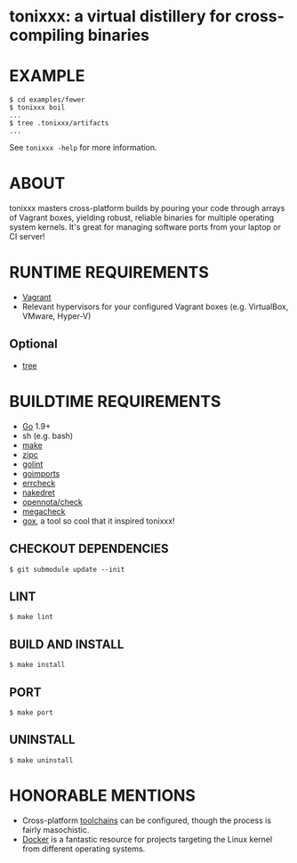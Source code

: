 # tonixxx: a virtual distillery for cross-compiling binaries

# EXAMPLE

```console
$ cd examples/fewer
$ tonixxx boil
...
$ tree .tonixxx/artifacts
...
```

See `tonixxx -help` for more information.

# ABOUT

tonixxx masters cross-platform builds by pouring your code through arrays of Vagrant boxes, yielding robust, reliable binaries for multiple operating system kernels. It's great for managing software ports from your laptop or CI server!

# RUNTIME REQUIREMENTS

* [Vagrant](https://www.vagrantup.com/)
* Relevant hypervisors for your configured Vagrant boxes (e.g. VirtualBox, VMware, Hyper-V)

## Optional

* [tree](https://linux.die.net/man/1/tree)

# BUILDTIME REQUIREMENTS

* [Go](https://golang.org/) 1.9+
* sh (e.g. bash)
* [make](https://www.gnu.org/software/make/)
* [zipc](https://github.com/mcandre/zipc)
* [golint](https://github.com/golang/lint)
* [goimports](https://godoc.org/golang.org/x/tools/cmd/goimports)
* [errcheck](https://github.com/kisielk/errcheck)
* [nakedret](https://github.com/alexkohler/nakedret)
* [opennota/check](https://github.com/opennota/check)
* [megacheck](https://github.com/dominikh/go-tools/tree/master/cmd/megacheck)
* [gox](https://github.com/mitchellh/gox), a tool so cool that it inspired tonixxx!

## CHECKOUT DEPENDENCIES

```console
$ git submodule update --init
```

## LINT

```console
$ make lint
```

## BUILD AND INSTALL

```console
$ make install
```

## PORT

```console
$ make port
```

## UNINSTALL

```console
$ make uninstall
```

# HONORABLE MENTIONS

* Cross-platform [toolchains](https://elinux.org/Toolchains) can be configured, though the process is fairly masochistic.
* [Docker](https://www.docker.com/) is a fantastic resource for projects targeting the Linux kernel from different operating systems.
